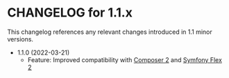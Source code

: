 CHANGELOG for 1.1.x
===================

This changelog references any relevant changes introduced in 1.1 minor versions.

* 1.1.0 (2022-03-21)
    * Feature: Improved compatibility with [Composer 2](https://github.com/composer/composer) and [Symfony Flex 2](https://github.com/symfony/flex)
